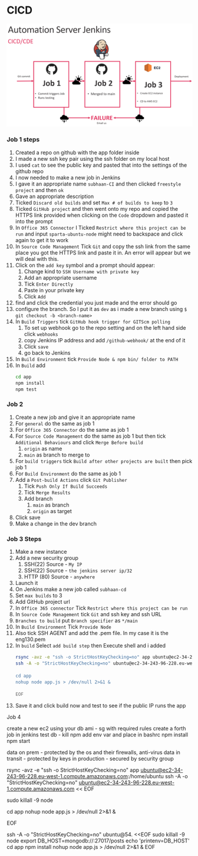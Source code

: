 # CICD

![Alt text](/images/task.png)

### Job 1 steps 

1. Created a repo on github with the app folder inside 
2. I made a new ssh key pair using the ssh folder on my local host
3. I used `cat` to see the public key and pasted that into the settings of the github repo
4. I now needed to make a new job in Jenkins
5. I gave it an appropriate name `subhaan-CI` and then clicked `freestyle project` and then `ok`
6. Gave an appropriate description
7. Ticked `Discard old builds` and set `Max # of builds to keep` to `3`
8. Ticked `GitHub project` and then went onto my repo and copied the HTTPS link provided when clicking on the `Code` dropdown and pasted it into the prompt
9. In `Office 365 Connector` I Ticked `Restrict where this project can be run` and input `sparta-ubuntu-node` might need to backspace and click again to get it to work
10. In `Source Code Management` Tick `Git` and copy the ssh link from the same place you got the HTTPS link and paste it in. An error will appear but we will deal with this. 
11. Click on the `add key` symbol and a prompt should appear:
    1.  Change kind to `SSH Username with private key`
    2.  Add an appropriate username 
    3.  Tick `Enter Directly`
    4.  Paste in your private key
    5.  Click `Add`
12. find and click the credential you just made and the error should go
13. configure the branch. So I put it as `dev` as i made a new branch using `$ git checkout -b <branch-name> `
14. In `Build Triggers` tick `GitHub hook trigger for GITScm polling` 
    1.  To set up webhook go to the repo setting and on the left hand side click `webhooks`
    2.  copy Jenkins IP address and add `/github-webhook/` at the end of it
    3.  Click `save`
    4.  go back to Jenkins
15. In `Build Environment` tick `Provide Node & npm bin/ folder to PATH `
16. In `Build` add 
    ```bash
    cd app
    npm install
    npm test
    ```


### Job 2

1. Create a new job and give it an appropriate name 
2.  For `general` do the same as job 1
3.  For `Office 365 Connector` do the same as job 1
4.  For `Source Code Management` do the same as job 1 but then tick `Additional Behaviours` and click `Merge Before build`
    1.  `origin` as name
    2.  `main` as branch to merge to
5. For `build triggers` tick `Build after other projects are built` then pick job 1
6. For `Build Environment` do the same as job 1
7. Add a `Post-build Actions` click `Git Publisher`
   1. Tick `Push Only If Build Succeeds`
   2. Tick `Merge Results`
   3. Add branch
      1. `main` as branch
      2. `origin` as target
8. Click save
9. Make a change in the dev branch


### Job 3 Steps

1. Make a new instance 
2. Add a new security group
   1. SSH(22) Source - `My IP` 
   2. SSH(22) Source - `the jenkins server ip/32`
   3. HTTP (80) Source - `anywhere`
3. Launch it 
4. On Jenkins make a new job called `subhaan-cd`
5. Set `max builds` to 3
6. Add GitHub project url
7. In `Office 365 connector` Tick `Restrict where this project can be run`
8. In `Source Code Management` tick `Git` and ssh key and ssh URL
9. `Branches to build` put `Branch specifier` as `*/main`
10. In `Build Environment` Tick `Provide Node`
11. Also tick SSH AGENT and add the .pem file. In my case it is the eng130.pem
12. In `build` Select `add build step` then Execute shell and i added 
     ```bash
    rsync -avz -e "ssh -o StrictHostKeyChecking=no" app ubuntu@ec2-34-243-96-228.eu-west-1.compute.amazonaws.com:/home/ubuntu
    ssh -A -o "StrictHostKeyChecking=no" ubuntu@ec2-34-243-96-228.eu-west-1.compute.amazonaws.com << EOF

    cd app
    nohup node app.js > /dev/null 2>&1 &

    EOF
    ``` 
13. Save it and click build now and test to see if the public IP runs the app


Job 4

create a new ec2 using your db ami - sg with required rules
create a forth job in jenkins
test db - 
kill npm
add env var and place in bashrc
npm install
npm start

data on prem - protected by the os and their firewalls, anti-virus
data in transit - protected by keys
in production -  secured by security group

rsync -avz -e "ssh -o StrictHostKeyChecking=no" app ubuntu@ec2-34-243-96-228.eu-west-1.compute.amazonaws.com:/home/ubuntu
ssh -A -o "StrictHostKeyChecking=no" ubuntu@ec2-34-243-96-228.eu-west-1.compute.amazonaws.com << EOF

sudo killall -9 node

cd app
nohup node app.js > /dev/null 2>&1 &

EOF

ssh -A -o "StrictHostKeyChecking=no" ubuntu@54. <<EOF
sudo killall -9 node
export DB_HOST=mongodb://:27017/posts
echo 'printenv=DB_HOST'
cd app
npm install
nohup node app.js > /dev/null 2>&1 &
EOF
